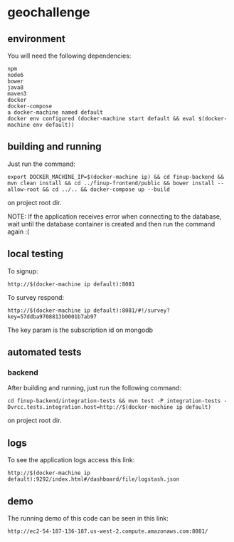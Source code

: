# geochallenge

## environment

You will need the following dependencies:

	npm
	node6
	bower
	java8
	maven3
	docker
	docker-compose
	a docker-machine named default
	docker env configured (docker-machine start default && eval $(docker-machine env default))

## building and running

Just run the command:
 
	export DOCKER_MACHINE_IP=$(docker-machine ip) && cd finup-backend && mvn clean install && cd ../finup-frontend/public && bower install --allow-root && cd ../.. && docker-compose up --build

on project root dir.

NOTE: If the application receives error when connecting to the database, wait until the database container is created and then run the command again :(

## local testing

To signup:
	
	http://$(docker-machine ip default):8081

To survey respond:

	http://$(docker-machine ip default):8081/#!/survey?key=57ddba9708813b0001b7ab97

The key param is the subscription id on mongodb

## automated tests

### backend

After building and running, just run the following command:

	cd finup-backend/integration-tests && mvn test -P integration-tests -Dvrcc.tests.integration.host=http://$(docker-machine ip default)

on project root dir.

## logs

To see the application logs access this link:

	http://$(docker-machine ip default):9292/index.html#/dashboard/file/logstash.json

## demo

The running demo of this code can be seen in this link:

	http://ec2-54-187-136-187.us-west-2.compute.amazonaws.com:8081/